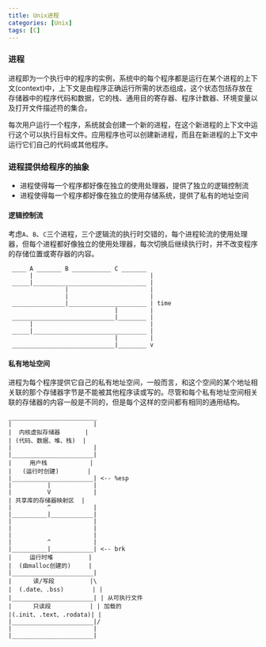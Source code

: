 ```yaml
---
title: Unix进程
categories: [Unix]
tags: [C]
---
```


### 进程

进程即为一个执行中的程序的实例，系统中的每个程序都是运行在某个进程的上下文(context)中，上下文是由程序正确运行所需的状态组成，这个状态包括存放在存储器中的程序代码和数据，它的栈、通用目的寄存器、程序计数器、环境变量以及打开文件描述符的集合。

每次用户运行一个程序，系统就会创建一个新的进程，在这个新进程的上下文中运行这个可以执行目标文件。应用程序也可以创建新进程，而且在新进程的上下文中运行它们自己的代码或其他程序。

### 进程提供给程序的抽象

* 进程使得每一个程序都好像在独立的使用处理器，提供了独立的逻辑控制流
* 进程使得每一个程序都好像在独立的使用存储系统，提供了私有的地址空间

#### 逻辑控制流

考虑`A`、`B`、`C`三个进程，三个逻辑流的执行时交错的，每个进程轮流的使用处理器，但每个进程都好像独立的使用处理器，每次切换后继续执行时，并不改变程序的存储位置或寄存器的内容。

     ____ A _______ B ___________ C _______  
          |                                 |
     _____|________________________________ |
                    |                       |
                    |                       |
     _______________|______________________ | time
                                  |         |
     _____________________________|________ |
          |                                 |
     _____|________________________________ |
                                  |         |
     _____________________________|________ v

#### 私有地址空间

进程为每个程序提供它自己的私有地址空间，一般而言，和这个空间的某个地址相关联的那个存储器字节是不能被其他程序读或写的。尽管和每个私有地址空间相关联的存储器的内容一般是不同的，但是每个这样的空间都有相同的通用结构。

    _________________________
    |                       |
    |  内核虚拟存储器       |
    | (代码、数据、堆、栈)  | 
    |                       |
    |_______________________|
    |     用户栈            |
    |   (运行时创建)        |
    |_______________________| <-- %esp
    |          |            |
    |          V            |
    | 共享库的存储器映射区  |
    |          ^            |
    |__________|____________|
    |                       |
    |                       |
    |                       |
    |          ^            |
    |__________|____________| <-- brk
    |     运行时堆          |
    |  (由malloc创建的)     |
    |_______________________|
    |      读/写段          |\
    |  (.date、.bss)        | |
    |_______________________| | 从可执行文件
    |      只读段           | | 加载的
    |(.init、.text、.rodata)| |
    |_______________________|/
    |                       |
    |_______________________|
